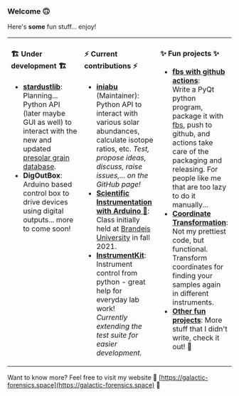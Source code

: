 ### Welcome 🙃

Here's **some** fun stuff... enjoy!

<table><tr><td valign="top" width="33%">

#### 🏗 Under development 🏗

 - [**stardustlib**](https://github.com/galactic-forensics/stardustlib):  
   Planning... Python API (later maybe GUI as well) to interact
   with the new and updated [presolar grain database](https://www.hou.usra.edu/meetings/lpsc2020/pdf/2140.pdf).
 - **DigOutBox**: Arduino based control box to drive devices 
   using digital outputs... more to come soon!



</td><td valign="top" width="34%">

#### ⚡ Current contributions ⚡

 - [**iniabu**](https://github.com/galactic-forensics/iniabu) (Maintainer):  
   Python API to interact with various solar abundances,
   calculate isotope ratios, etc. 
   *Test, propose ideas, discuss, raise issues,... on the GitHub page!*
 - [**Scientific Instrumentation with Arduino** :open_book:](https://github.com/galactic-forensics/workshop_arduino_electronics):  
   Class initially held at [Brandeis University](https://www.brandeis.edu)
   in fall 2021.
 - [**InstrumentKit**](https://github.com/Galvant/InstrumentKit):  
   Instrument control from python - great help for everyday lab work!  
   *Currently extending the test suite for easier development.*

</td><td valign="top" width="33%">

#### ✨ Fun projects ✨
 - [**fbs with github actions**](https://github.com/trappitsch/fbs-release-github-actions):  
   Write a PyQt python program, package it with [fbs](https://build-system.fman.io),
   push to github, and actions take care of the packaging and releasing.
   For people like me that are too lazy to do it manually...
 - [**Coordinate Transformation**](https://github.com/trappitsch/CoordinateTransformation):
   Not my prettiest code, but functional.
   Transform coordinates for finding your samples again in different instruments.
 - [**Other fun projects**](https://galactic-forensics.space/resources/links/):
   More stuff that I didn't write, check it out! 🔭

</td></tr></table>


Want to know more? Feel free to visit my website 🌠
[https://galactic-forensics.space](https://galactic-forensics.space) 🌠
